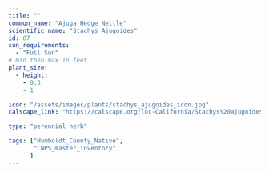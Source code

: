 ```yaml
---
title: ""
common_name: "Ajuga Hedge Nettle"
scientific_name: "Stachys Ajugoides"
id: 87
sun_requirements:
  - "Full Sun"
# min then max in feet
plant_size:
  - height: 
    - 0.3
    - 1

icon: "/assets/images/plants/stachys_ajugoides_icon.jpg" 
calscape_link: "https://calscape.org/loc-California/Stachys%20ajugoides(%20)"

type: "perennial herb"

tags: ["Humboldt_County_Native",
       "CNPS_master_inventory"
      ]
---
```


